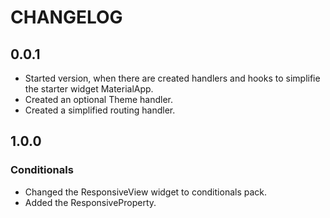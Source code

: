 # CHANGELOG

## 0.0.1

* Started version, when there are created handlers and hooks to simplifie the starter widget MaterialApp.
* Created an optional Theme handler.
* Created a simplified routing handler.

## 1.0.0

### Conditionals

* Changed the ResponsiveView widget to conditionals pack.
* Added the ResponsiveProperty.
